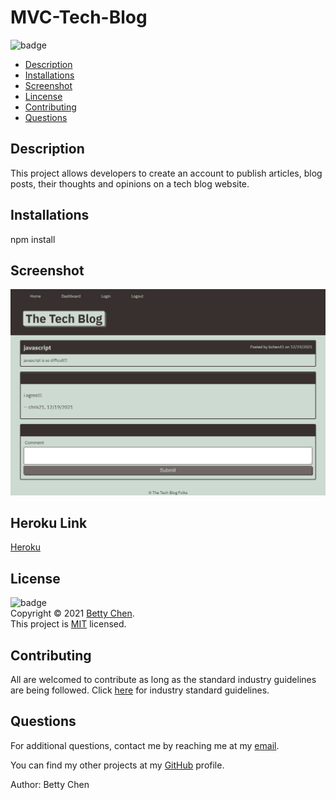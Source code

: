 # MVC-Tech-Blog

![badge](https://img.shields.io/badge/license-MIT-blue)<br/>

- [Description](#description)
- [Installations](#installations)
- [Screenshot](#screenshot)
- [Lincense](#license)
- [Contributing](#contributing)
- [Questions](#questions)

## Description

This project allows developers to create an account to publish articles, blog posts, their thoughts and opinions on a tech blog website.

## Installations

npm install

## Screenshot

<img src="./public/images/techblog.png" alt="Screenshot of Tech Blog Homepage"/>

## Heroku Link

[Heroku](https://easy-tech-blog.herokuapp.com/)

## License

![badge](https://img.shields.io/badge/license-MIT-blue)
<br/>
Copyright © 2021 [Betty Chen](https://github.com/bchen41). <br />
This project is [MIT](https://github.com/bchen41/MVC-Tech-Blog/blob/main/LICENSE) licensed.

## Contributing

All are welcomed to contribute as long as the standard industry guidelines are being followed.
Click [here](https://www.contributor-covenant.org/) for industry standard guidelines.

## Questions

For additional questions, contact me by reaching me at my [email](mailto:bettychen41@outlook.com).

You can find my other projects at my [GitHub](https://github.com/bchen41) profile.

Author: Betty Chen
